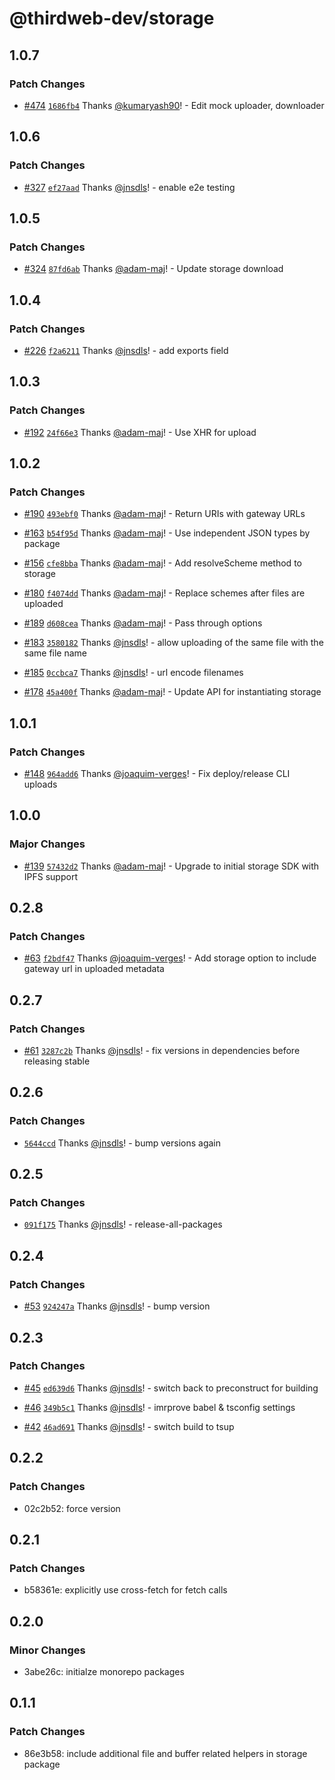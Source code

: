 # @thirdweb-dev/storage

## 1.0.7

### Patch Changes

- [#474](https://github.com/thirdweb-dev/js/pull/474) [`1686fb4`](https://github.com/thirdweb-dev/js/commit/1686fb4b2c0d93004623bc02fcb0e32233fe582c) Thanks [@kumaryash90](https://github.com/kumaryash90)! - Edit mock uploader, downloader

## 1.0.6

### Patch Changes

- [#327](https://github.com/thirdweb-dev/js/pull/327) [`ef27aad`](https://github.com/thirdweb-dev/js/commit/ef27aad0aafc4577e85f44dc77dfbe880bd239b5) Thanks [@jnsdls](https://github.com/jnsdls)! - enable e2e testing

## 1.0.5

### Patch Changes

- [#324](https://github.com/thirdweb-dev/js/pull/324) [`87fd6ab`](https://github.com/thirdweb-dev/js/commit/87fd6ab14e1a67a1b12e72bd397fb21769537307) Thanks [@adam-maj](https://github.com/adam-maj)! - Update storage download

## 1.0.4

### Patch Changes

- [#226](https://github.com/thirdweb-dev/js/pull/226) [`f2a6211`](https://github.com/thirdweb-dev/js/commit/f2a62110c43e7b8f35c86a197730e732f8fcc786) Thanks [@jnsdls](https://github.com/jnsdls)! - add exports field

## 1.0.3

### Patch Changes

- [#192](https://github.com/thirdweb-dev/js/pull/192) [`24f66e3`](https://github.com/thirdweb-dev/js/commit/24f66e38c256f7bd69341b92ba30bd35d14b1caa) Thanks [@adam-maj](https://github.com/adam-maj)! - Use XHR for upload

## 1.0.2

### Patch Changes

- [#190](https://github.com/thirdweb-dev/js/pull/190) [`493ebf0`](https://github.com/thirdweb-dev/js/commit/493ebf032e82a66006b3d5b68f8eeff1973fc97a) Thanks [@adam-maj](https://github.com/adam-maj)! - Return URIs with gateway URLs

- [#163](https://github.com/thirdweb-dev/js/pull/163) [`b54f95d`](https://github.com/thirdweb-dev/js/commit/b54f95dc906928ff2f9251748f254a16fe1f2cee) Thanks [@adam-maj](https://github.com/adam-maj)! - Use independent JSON types by package

- [#156](https://github.com/thirdweb-dev/js/pull/156) [`cfe8bba`](https://github.com/thirdweb-dev/js/commit/cfe8bbafa464a9e768e6d31fbd9dd9760fdced16) Thanks [@adam-maj](https://github.com/adam-maj)! - Add resolveScheme method to storage

- [#180](https://github.com/thirdweb-dev/js/pull/180) [`f4074dd`](https://github.com/thirdweb-dev/js/commit/f4074ddadc9fb6e18dcc9251a936376c3f4a9144) Thanks [@adam-maj](https://github.com/adam-maj)! - Replace schemes after files are uploaded

- [#189](https://github.com/thirdweb-dev/js/pull/189) [`d608cea`](https://github.com/thirdweb-dev/js/commit/d608cea1977dd418b6892c1c9368b06b17a9748b) Thanks [@adam-maj](https://github.com/adam-maj)! - Pass through options

- [#183](https://github.com/thirdweb-dev/js/pull/183) [`3580182`](https://github.com/thirdweb-dev/js/commit/3580182fa903ed7a661444f0daa160c330e62ec5) Thanks [@jnsdls](https://github.com/jnsdls)! - allow uploading of the same file with the same file name

- [#185](https://github.com/thirdweb-dev/js/pull/185) [`0ccbca7`](https://github.com/thirdweb-dev/js/commit/0ccbca78dce38926ccfd5c902c06adff2f440f42) Thanks [@jnsdls](https://github.com/jnsdls)! - url encode filenames

- [#178](https://github.com/thirdweb-dev/js/pull/178) [`45a400f`](https://github.com/thirdweb-dev/js/commit/45a400fd9287582bfb5f21ab2cb2d7a4332434c5) Thanks [@adam-maj](https://github.com/adam-maj)! - Update API for instantiating storage

## 1.0.1

### Patch Changes

- [#148](https://github.com/thirdweb-dev/js/pull/148) [`964add6`](https://github.com/thirdweb-dev/js/commit/964add6f205577298b8f4b9ce7298e5bf09e88e7) Thanks [@joaquim-verges](https://github.com/joaquim-verges)! - Fix deploy/release CLI uploads

## 1.0.0

### Major Changes

- [#139](https://github.com/thirdweb-dev/js/pull/139) [`57432d2`](https://github.com/thirdweb-dev/js/commit/57432d21c4c9e880a36c61f4988c60af61ac9d44) Thanks [@adam-maj](https://github.com/adam-maj)! - Upgrade to initial storage SDK with IPFS support

## 0.2.8

### Patch Changes

- [#63](https://github.com/thirdweb-dev/js/pull/63) [`f2bdf47`](https://github.com/thirdweb-dev/js/commit/f2bdf47b4fd06433be367c9aac6d11a8dbbf1a1a) Thanks [@joaquim-verges](https://github.com/joaquim-verges)! - Add storage option to include gateway url in uploaded metadata

## 0.2.7

### Patch Changes

- [#61](https://github.com/thirdweb-dev/js/pull/61) [`3287c2b`](https://github.com/thirdweb-dev/js/commit/3287c2b0f233332fe4a095f973deed8efab91db6) Thanks [@jnsdls](https://github.com/jnsdls)! - fix versions in dependencies before releasing stable

## 0.2.6

### Patch Changes

- [`5644ccd`](https://github.com/thirdweb-dev/js/commit/5644ccd3ee2ff330e4e5840d3266033376750117) Thanks [@jnsdls](https://github.com/jnsdls)! - bump versions again

## 0.2.5

### Patch Changes

- [`091f175`](https://github.com/thirdweb-dev/js/commit/091f1758604d40e825ea28a13c2699d67bc75d8c) Thanks [@jnsdls](https://github.com/jnsdls)! - release-all-packages

## 0.2.4

### Patch Changes

- [#53](https://github.com/thirdweb-dev/js/pull/53) [`924247a`](https://github.com/thirdweb-dev/js/commit/924247a8ed5ef1867dccfad9479b00f71795ebf6) Thanks [@jnsdls](https://github.com/jnsdls)! - bump version

## 0.2.3

### Patch Changes

- [#45](https://github.com/thirdweb-dev/js/pull/45) [`ed639d6`](https://github.com/thirdweb-dev/js/commit/ed639d659d9d746321fb8858212d22cc16d9cd19) Thanks [@jnsdls](https://github.com/jnsdls)! - switch back to preconstruct for building

- [#46](https://github.com/thirdweb-dev/js/pull/46) [`349b5c1`](https://github.com/thirdweb-dev/js/commit/349b5c1e028a06616d40de84257fd8d1cf05df83) Thanks [@jnsdls](https://github.com/jnsdls)! - imrprove babel & tsconfig settings

- [#42](https://github.com/thirdweb-dev/js/pull/42) [`46ad691`](https://github.com/thirdweb-dev/js/commit/46ad691a1636dbc7915ade22067ccfa1d39f7851) Thanks [@jnsdls](https://github.com/jnsdls)! - switch build to tsup

## 0.2.2

### Patch Changes

- 02c2b52: force version

## 0.2.1

### Patch Changes

- b58361e: explicitly use cross-fetch for fetch calls

## 0.2.0

### Minor Changes

- 3abe26c: initialze monorepo packages

## 0.1.1

### Patch Changes

- 86e3b58: include additional file and buffer related helpers in storage package
